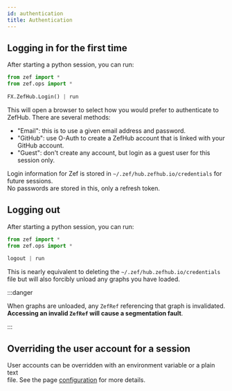 ```yaml
---
id: authentication
title: Authentication
---
```


  
## Logging in for the first time  
  
After starting a python session, you can run:  
  
```python  
from zef import *  
from zef.ops import *  
  
FX.ZefHub.Login() | run  
```  
  
This will open a browser to select how you would prefer to authenticate to  
ZefHub. There are several methods:  
  
- "Email": this is to use a given email address and password.  
- "GitHub": use O-Auth to create a ZefHub account that is linked with your  
  GitHub account.  
- "Guest": don't create any account, but login as a guest user for this session only.  
  
Login information for Zef is stored in `~/.zef/hub.zefhub.io/credentials` for future sessions.  
No passwords are stored in this, only a refresh token.  
  
## Logging out  
  
After starting a python session, you can run:  
  
```python  
from zef import *  
from zef.ops import *  
  
logout | run  
```  
  
This is nearly equivalent to deleting the `~/.zef/hub.zefhub.io/credentials`  
file but will also forcibly unload any graphs you have loaded.  
  
:::danger  
  
When graphs are unloaded, any `ZefRef` referencing that graph is invalidated.  
**Accessing an invalid `ZefRef` will cause a segmentation fault**.  
  
:::  
  
  
## Overriding the user account for a session  
  
User accounts can be overridden with an environment variable or a plain text  
file. See the page [configuration](/configuration-auth) for more details.  
